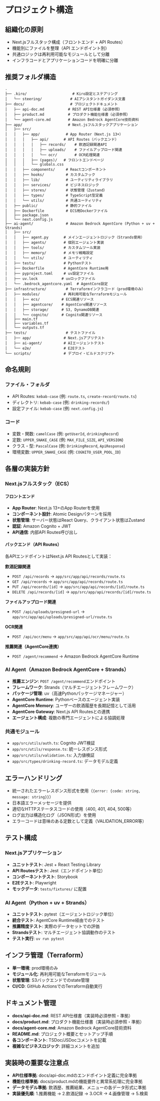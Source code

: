 # プロジェクト構造

## 組織化の原則

- Next.jsフルスタック構成（フロントエンド + API Routes）
- 機能別にファイルを整理（API エンドポイント別）
- 共通ロジックは再利用可能なモジュールとして分離
- インフラコードとアプリケーションコードを明確に分離

## 推奨フォルダ構造

```text
.
├── .kiro/                     # Kiro設定とステアリング
│   └── steering/             # AIアシスタントガイダンス文書
├── docs/                     # プロジェクトドキュメント
│   ├── api-doc.md           # REST API仕様書（必須参照）
│   ├── product.md           # プロダクト機能仕様書（必須参照）
│   └── agent-core.md        # Amazon Bedrock AgentCore技術資料
├── app/                     # Next.jsフルスタックアプリケーション
│   ├── src/
│   │   ├── app/            # App Router（Next.js 13+）
│   │   │   ├── api/       # API Routes（バックエンド）
│   │   │   │   ├── records/    # 飲酒記録関連API
│   │   │   │   ├── uploads/    # ファイルアップロード関連
│   │   │   │   └── ocr/        # OCR処理関連
│   │   │   ├── (pages)/   # フロントエンドページ
│   │   │   └── globals.css
│   │   ├── components/     # Reactコンポーネント
│   │   ├── hooks/          # カスタムフック
│   │   ├── lib/            # ユーティリティライブラリ
│   │   ├── services/       # ビジネスロジック
│   │   ├── stores/         # 状態管理（Zustand）
│   │   ├── types/          # TypeScript型定義
│   │   └── utils/          # 共通ユーティリティ
│   ├── public/             # 静的ファイル
│   ├── Dockerfile          # ECS用Dockerファイル
│   ├── package.json
│   └── next.config.js
├── ai-agent/               # Amazon Bedrock AgentCore (Python + uv + Strands)
│   ├── src/
│   │   ├── agent.py       # メインエージェントロジック（Strands使用）
│   │   ├── agents/        # 個別エージェント実装
│   │   ├── tools/         # カスタムツール実装
│   │   ├── memory/        # メモリ戦略設定
│   │   └── utils/         # ユーティリティ
│   ├── tests/             # Pythonテスト
│   ├── Dockerfile         # AgentCore Runtime用
│   ├── pyproject.toml     # uv設定ファイル
│   ├── uv.lock           # uvロックファイル
│   └── .bedrock_agentcore.yaml  # AgentCore設定
├── infrastructure/         # Terraformインフラコード（prod環境のみ）
│   ├── modules/           # 再利用可能なTerraformモジュール
│   │   ├── ecs/          # ECS関連リソース
│   │   ├── agentcore/    # AgentCore関連リソース
│   │   ├── storage/      # S3, DynamoDB関連
│   │   └── cognito/      # Cognito関連リソース
│   ├── main.tf
│   ├── variables.tf
│   └── outputs.tf
├── tests/                  # テストファイル
│   ├── app/               # Next.jsアプリテスト
│   ├── ai-agent/          # AIエージェントテスト
│   └── e2e/               # E2Eテスト
└── scripts/               # デプロイ・ビルドスクリプト
```

## 命名規則

### ファイル・フォルダ

- API Routes: `kebab-case` (例: `route.ts`, `create-record/route.ts`)
- ディレクトリ: `kebab-case` (例: `drinking-records/`)
- 設定ファイル: `kebab-case` (例: `next.config.js`)

### コード

- 変数・関数: `camelCase` (例: `getUserId`, `drinkingRecord`)
- 定数: `UPPER_SNAKE_CASE` (例: `MAX_FILE_SIZE`, `API_VERSION`)
- クラス・型: `PascalCase` (例: `DrinkingRecord`, `ApiResponse`)
- 環境変数: `UPPER_SNAKE_CASE` (例: `COGNITO_USER_POOL_ID`)

## 各層の実装方針

### Next.jsフルスタック（ECS）

#### フロントエンド

- **App Router**: Next.js 13+のApp Routerを使用
- **コンポーネント設計**: Atomic Designパターンを採用
- **状態管理**: サーバー状態はReact Query、クライアント状態はZustand
- **認証**: Amazon Cognito + JWT
- **API通信**: 内部API Routes呼び出し

#### バックエンド（API Routes）

各APIエンドポイントはNext.js API Routesとして実装：

**飲酒記録関連**

- `POST /api/records` → `app/src/app/api/records/route.ts`
- `GET /api/records` → `app/src/app/api/records/route.ts`
- `PUT /api/records/[id]` → `app/src/app/api/records/[id]/route.ts`
- `DELETE /api/records/[id]` → `app/src/app/api/records/[id]/route.ts`

**ファイルアップロード関連**

- `POST /api/uploads/presigned-url` → `app/src/app/api/uploads/presigned-url/route.ts`

**OCR関連**

- `POST /api/ocr/menu` → `app/src/app/api/ocr/menu/route.ts`

**推薦関連（AgentCore連携）**

- `POST /agent/recommend` → Amazon Bedrock AgentCore Runtime

### AI Agent（Amazon Bedrock AgentCore + Strands）

- **推薦エンジン**: `POST /agent/recommend`エンドポイント
- **フレームワーク**: Strands（マルチエージェントフレームワーク）
- **パッケージ管理**: uv（高速Pythonパッケージマネージャー）
- **AgentCore Runtime**: Pythonベースのエージェント実装
- **AgentCore Memory**: ユーザーの飲酒履歴を長期記憶として活用
- **AgentCore Gateway**: Next.js API Routesとの連携
- **エージェント構成**: 複数の専門エージェントによる協調処理

### 共通モジュール

- `app/src/utils/auth.ts`: Cognito JWT検証
- `app/src/utils/response.ts`: 統一レスポンス形式
- `app/src/utils/validation.ts`: 入力値検証
- `app/src/types/drinking-record.ts`: データモデル定義

## エラーハンドリング

- 統一されたエラーレスポンス形式を使用（`{error: {code: string, message: string}}`）
- 日本語エラーメッセージを提供
- 適切なHTTPステータスコードの使用（400, 401, 404, 500等）
- ログ出力は構造化ログ（JSON形式）を使用
- エラーコードは意味のある定数として定義（VALIDATION_ERROR等）

## テスト構成

### Next.jsアプリケーション

- **ユニットテスト**: Jest + React Testing Library
- **API Routesテスト**: Jest（エンドポイント単位）
- **コンポーネントテスト**: Storybook
- **E2Eテスト**: Playwright
- **モックデータ**: `tests/fixtures/` に配置

### AI Agent（Python + uv + Strands）

- **ユニットテスト**: pytest（エージェントロジック単位）
- **統合テスト**: AgentCore Runtime経由でのテスト
- **推薦精度テスト**: 実際のデータセットでの評価
- **Strandsテスト**: マルチエージェント協調動作のテスト
- **テスト実行**: `uv run pytest`

## インフラ管理（Terraform）

- **単一環境**: prod環境のみ
- **モジュール化**: 再利用可能なTerraformモジュール
- **状態管理**: S3バックエンドでのstate管理
- **CI/CD**: GitHub ActionsでのTerraform自動実行

## ドキュメント管理

- **docs/api-doc.md**: REST API仕様書（実装時必須参照・準拠）
- **docs/product.md**: プロダクト機能仕様書（実装時必須参照・準拠）
- **docs/agent-core.md**: Amazon Bedrock AgentCore技術資料
- **README.md**: プロジェクト概要とセットアップ手順
- **各コンポーネント**: TSDoc/JSDocコメントを記載
- **複雑なビジネスロジック**: 詳細コメントを追加

## 実装時の重要な注意点

- **API仕様準拠**: docs/api-doc.mdのエンドポイント定義に完全準拠
- **機能仕様準拠**: docs/product.mdの機能要件と異常系処理に完全準拠
- **データモデル準拠**: 飲酒歴、推薦結果、メニューの各データ形式に準拠
- **実装優先順**: 1.推薦機能 → 2.飲酒記録 → 3.OCR → 4.画像管理 → 5.検索
